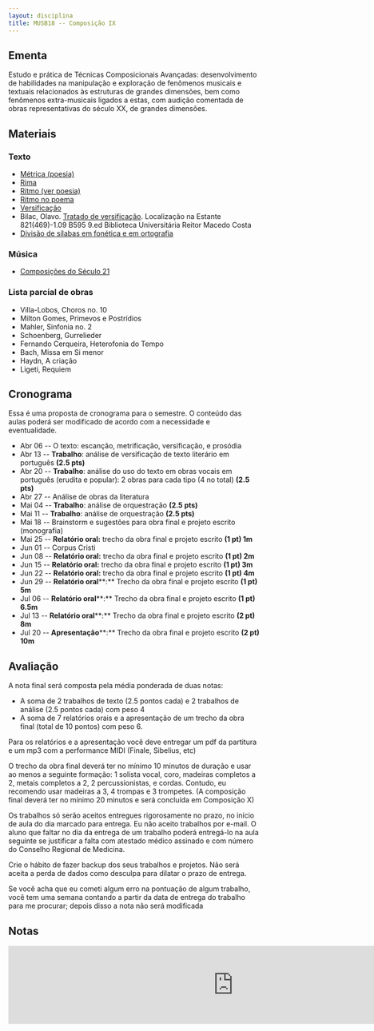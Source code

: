 ```yaml
---
layout: disciplina
title: MUSB18 -- Composição IX
---
```


## Ementa

Estudo e prática de Técnicas Composicionais Avançadas: desenvolvimento de habilidades na manipulação e exploração de fenômenos musicais e textuais relacionados às estruturas de grandes dimensões, bem como fenômenos extra-musicais ligados a estas, com audição comentada de obras representativas do século XX, de grandes dimensões.

## Materiais

### Texto

  - [Métrica (poesia)](http://pt.wikipedia.org/wiki/Métrica_(poesia))
  - [Rima](http://pt.wikipedia.org/wiki/Rima)
  - [Ritmo (ver poesia)](http://pt.wikipedia.org/wiki/Ritmo)
  - [Ritmo no poema](http://pt.wikipedia.org/wiki/Ritmo_no_poema)
  - [Versificação](http://pt.wikipedia.org/wiki/Versificação)
  - Bilac, Olavo. [Tratado de versificação](https://www.dropbox.com/s/zgolwyg37d2mqgo/bilac-tratado.pdf?dl=0). Localização na Estante 821(469)-1.09 B595 9.ed Biblioteca Universitária Reitor Macedo Costa
  - [Divisão de sílabas em fonética e em ortografia](http://www.academia.org.br/artigos/divisao-de-silabas-em-fonetica-e-em-ortografia)

### Música
  
  - [Composições do Século 21](/pedro/composicoes-do-seculo-21/)

### Lista parcial de obras

  - Villa-Lobos, Choros no. 10
  - Milton Gomes, Primevos e Postrídios
  - Mahler, Sinfonia no. 2
  - Schoenberg, Gurrelieder
  - Fernando Cerqueira, Heterofonia do Tempo
  - Bach, Missa em Si menor
  - Haydn, A criação
  - Ligeti, Requiem

## Cronograma

Essa é uma proposta de cronograma para o semestre. O conteúdo das aulas poderá ser modificado de acordo com a necessidade e eventualidade.

- Abr 06 -- O texto: escanção, metrificação, versificação, e prosódia
- Abr 13 -- **Trabalho**: análise de versificação de texto literário em português **(2.5 pts)**
- Abr 20 -- **Trabalho**: análise do uso do texto em obras vocais em português (erudita e popular): 2 obras para cada tipo (4 no total) **(2.5 pts)**
- Abr 27 -- Análise de obras da literatura
- Mai 04 -- **Trabalho**: análise de orquestração **(2.5 pts)**
- Mai 11 -- **Trabalho**: análise de orquestração **(2.5 pts)**
- Mai 18 -- Brainstorm e sugestões para obra final e projeto escrito (monografia)
- Mai 25 -- **Relatório oral:** trecho da obra final e projeto escrito **(1 pt) 1m**
- Jun 01 -- Corpus Cristi
- Jun 08 -- **Relatório oral:** trecho da obra final e projeto escrito **(1 pt) 2m**
- Jun 15 -- **Relatório oral:** trecho da obra final e projeto escrito **(1 pt) 3m**
- Jun 22 -- **Relatório oral:** trecho da obra final e projeto escrito **(1 pt) 4m**
- Jun 29 -- **Relatório oral****:** Trecho da obra final e projeto escrito **(1 pt) 5m**
- Jul 06 -- **Relatório oral****:** Trecho da obra final e projeto escrito **(1 pt) 6.5m**
- Jul 13 -- **Relatório oral****:** Trecho da obra final e projeto escrito **(2 pt) 8m**
- Jul 20 -- **Apresentação****:** Trecho da obra final e projeto escrito **(2 pt) 10m**


## Avaliação

A nota final será composta pela média ponderada de duas notas:

- A soma de 2 trabalhos de texto (2.5 pontos cada) e 2 trabalhos de análise (2.5 pontos cada) com peso 4
- A soma de 7 relatórios orais e a apresentação de um trecho da obra final (total de 10 pontos) com peso 6.
  
Para os relatórios e a apresentação você deve entregar um pdf da partitura e um mp3 com a performance MIDI (Finale, Sibelius, etc)

O trecho da obra final deverá ter no mínimo 10 minutos de duração e usar ao menos a seguinte formação: 1 solista vocal, coro, madeiras completos a 2, metais completos a 2, 2 percussionistas, e cordas. Contudo, eu recomendo usar madeiras a 3, 4 trompas e 3 trompetes. (A composição final deverá ter no mínimo 20 minutos e será concluída em Composição X)

Os trabalhos só serão aceitos entregues rigorosamente no prazo, no início de aula do dia marcado para entrega. Eu não aceito trabalhos por e-mail. O aluno que faltar no dia da entrega de um trabalho poderá entregá-lo na aula seguinte se justificar a falta com atestado médico assinado e com número do Conselho Regional de Medicina.

Crie o hábito de fazer backup dos seus trabalhos e projetos. Não será aceita a perda de dados como desculpa para dilatar o prazo de entrega.

Se você acha que eu cometi algum erro na pontuação de algum trabalho, você tem uma semana contando a partir da data de entrega do trabalho para me procurar; depois disso a nota não será modificada

## Notas

<iframe width="900" height="156" frameborder="0" scrolling="no" src="https://onedrive.live.com/embed?resid=23939E5DC94ED773%21398&authkey=%21AHC01-cSuXdz53w&em=2&wdAllowInteractivity=False&Item='Sheet1'!A1%3AP6&wdDownloadButton=True&wdInConfigurator=True"></iframe>

